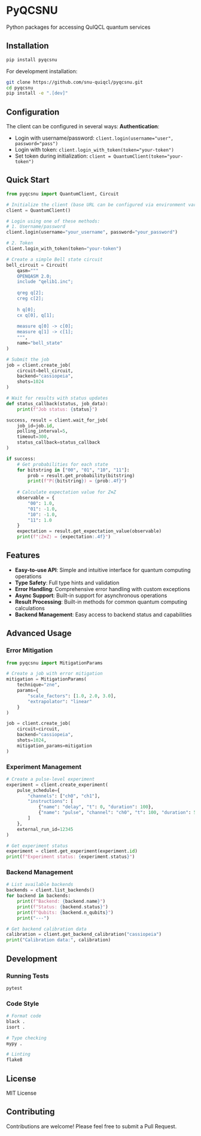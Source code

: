 # PyQCSNU

Python packages for accessing QuIQCL quantum services

## Installation

```bash
pip install pyqcsnu
```

For development installation:

```bash
git clone https://github.com/snu-quiqcl/pyqcsnu.git
cd pyqcsnu
pip install -e ".[dev]"
```

## Configuration

The client can be configured in several ways:
**Authentication**:
   - Login with username/password: `client.login(username="user", password="pass")`
   - Login with token: `client.login_with_token(token="your-token")`
   - Set token during initialization: `client = QuantumClient(token="your-token")`

## Quick Start

```python
from pyqcsnu import QuantumClient, Circuit

# Initialize the client (base URL can be configured via environment variable)
client = QuantumClient()

# Login using one of these methods:
# 1. Username/password
client.login(username="your_username", password="your_password")

# 2. Token
client.login_with_token(token="your-token")

# Create a simple Bell state circuit
bell_circuit = Circuit(
    qasm="""
    OPENQASM 2.0;
    include "qelib1.inc";
    
    qreg q[2];
    creg c[2];
    
    h q[0];
    cx q[0], q[1];
    
    measure q[0] -> c[0];
    measure q[1] -> c[1];
    """,
    name="bell_state"
)

# Submit the job
job = client.create_job(
    circuit=bell_circuit,
    backend="cassiopeia",
    shots=1024
)

# Wait for results with status updates
def status_callback(status, job_data):
    print(f"Job status: {status}")

success, result = client.wait_for_job(
    job_id=job.id,
    polling_interval=5,
    timeout=300,
    status_callback=status_callback
)

if success:
    # Get probabilities for each state
    for bitstring in ["00", "01", "10", "11"]:
        prob = result.get_probability(bitstring)
        print(f"P({bitstring}) = {prob:.4f}")
    
    # Calculate expectation value for Z⊗Z
    observable = {
        "00": 1.0,
        "01": -1.0,
        "10": -1.0,
        "11": 1.0
    }
    expectation = result.get_expectation_value(observable)
    print(f"⟨Z⊗Z⟩ = {expectation:.4f}")
```

## Features

- **Easy-to-use API**: Simple and intuitive interface for quantum computing operations
- **Type Safety**: Full type hints and validation
- **Error Handling**: Comprehensive error handling with custom exceptions
- **Async Support**: Built-in support for asynchronous operations
- **Result Processing**: Built-in methods for common quantum computing calculations
- **Backend Management**: Easy access to backend status and capabilities

## Advanced Usage

### Error Mitigation

```python
from pyqcsnu import MitigationParams

# Create a job with error mitigation
mitigation = MitigationParams(
    technique="zne",
    params={
        "scale_factors": [1.0, 2.0, 3.0],
        "extrapolator": "linear"
    }
)

job = client.create_job(
    circuit=circuit,
    backend="cassiopeia",
    shots=1024,
    mitigation_params=mitigation
)
```

### Experiment Management

```python
# Create a pulse-level experiment
experiment = client.create_experiment(
    pulse_schedule={
        "channels": ["ch0", "ch1"],
        "instructions": [
            {"name": "delay", "t": 0, "duration": 100},
            {"name": "pulse", "channel": "ch0", "t": 100, "duration": 50}
        ]
    },
    external_run_id=12345
)

# Get experiment status
experiment = client.get_experiment(experiment.id)
print(f"Experiment status: {experiment.status}")
```

### Backend Management

```python
# List available backends
backends = client.list_backends()
for backend in backends:
    print(f"Backend: {backend.name}")
    print(f"Status: {backend.status}")
    print(f"Qubits: {backend.n_qubits}")
    print("---")

# Get backend calibration data
calibration = client.get_backend_calibration("cassiopeia")
print("Calibration data:", calibration)
```

## Development

### Running Tests

```bash
pytest
```

### Code Style

```bash
# Format code
black .
isort .

# Type checking
mypy .

# Linting
flake8
```

## License

MIT License

## Contributing

Contributions are welcome! Please feel free to submit a Pull Request.
